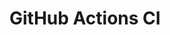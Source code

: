 # GitHub Actions CI

























































































































































































































































































































































































































































































































































































































































































































































































































































































































































































































































































































































































































































































































































































































































































































































































































































































































































































































































































































































































































































































































































































































































































































































































































































































































































































































































































































































































































































































































































































































































































































































































































































































































































































































































































































































































































